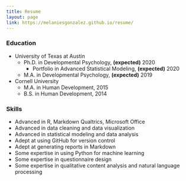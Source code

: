 ```yaml
---
title: Resume
layout: page
link: https://melaniesgonzalez.github.io/resume/
---
```


### Education

* University of Texas at Austin
  * Ph.D. in Developmental Psychology, **(expected)** 2020
    * Portfolio in Advanced Statistical Modeling, **(expected)** 2020
  * M.A. in Developmental Psychology, **(expected)** 2019
* Cornell University
  * M.A. in Human Development, 2015
  * B.S. in Human Development, 2014

### Skills
* Advanced in R, Markdown Qualtrics, Microsoft Office
* Advanced in data cleaning and data visualization
* Advanced in statistical modeling and data analysis
* Adept at using GitHub for version control
* Adept at generating reports in Markdown
* Some expertise in using Python for machine learning
* Some expertise in questionnaire design
* Some expertise in qualitative content analysis and natural language processing
